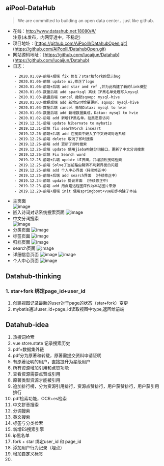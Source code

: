 ## aiPool-DataHub
 
> We are committed to building an open data center，just like github.

- 在线：http://www.datashub.net:18080/#/   
注意(未发布，内网穿透中，不稳定)
- 项目地址：[https://github.com/AiPoolll/DatahubOpen.git](https://github.com/AiPoolll/DatahubOpen.git)
- 网站源码地址：[https://github.com/luoaijun/Datahub](https://github.com/luoaijun/Datahub)
- 日志：

```
    - 2020.01.09-前端+后端 fix 修复了star和fork的显示bug
    - 2020.01.06-前端 update ui,修正了logo
    - 2020.01.06-前端+后端 add star and ref ,并为此构建了新的link模型
    - 2020.01.03-数据后端 add sparksql 离线 IP黑名单处理写入mysql
    - 2020.01.03-数据后端 cancel 撤销sqoop: mysql-hive 
    - 2020.01.03-数据后端 add 新增定时增量更新，sqoop: mysql-hive 
    - 2020.01.03-数据后端 cancel 撤销Datax: mysql to hvie
    - 2020.01.03-数据后端 add 新增数据集成，Datax: mysql to hvie
    - 2020.01.02-后端 add 新增IP黑名单，拉黑恶意访问
    - 2019.12.31-后端 update hibernate to mybatis 
    - 2019.12.31-后端 fix searhWorch inseart
    - 2019.12.26-前端+后端 add 在搜索中嵌入了中文诗词对话系统
    - 2019.12.26-前端 delete 取消了即时搜索
    - 2019.12.26-前端 add 更新了即时搜索
    - 2019.12.26-后端 update 使用jieba构建分词接口，更新了中文分词搜索 
    - 2019.12.26-后端 Fix Search word 
    - 2019.12.25-前端+后端 update UI界面，并增加热搜词检索
    - 2019.12.25-前端 Solve了当前路由跳转不刷新界面的问题
    - 2019.12.25-前端 add 个人中心界面（持续修正中）
    - 2019.12.25-前端+后端 add search界面 （持续修正中）
    - 2019.12.24-前端 update 提议界面 （持续修正中）
    - 2019.12.23-前端 add 用自建远程图床作为本站图片来源
    - 2019.12.20-前端+后端 init 使用springboot+vue初步构建了本站
```

- 主页面  
![image](http://192.144.186.150/images/datahub/2.PNG)
- 嵌入诗词对话系统搜索页面
![image](http://192.144.186.150/images/datahub/9.PNG)
- 中文分词搜索  
![image](http://192.144.186.150/images/datahub/8.PNG)
- 分类页面
![image](http://192.144.186.150/images/datahub/3.PNG)
- 标签页面
![image](http://192.144.186.150/images/datahub/4.PNG)
- 归档页面
![image](http://192.144.186.150/images/datahub/5.PNG)
- search页面
![image](http://192.144.186.150/images/datahub/6.PNG)
- 详细信息页面
![image](http://192.144.186.150/images/datahub/10.PNG) 
![image](http://192.144.186.150/images/datahub/11.PNG)
- 个人中心页面
![image](http://192.144.186.150/images/datahub/7.PNG)



## Datahub-thinking
### 1. star+fork 绑定page_id+user_id
1. 创建视图记录最新的user对于page的状态（star+fork）变更
2. mybatis通过user_id+page_id读取视图中type,返回给前端
 



## Datahub-idea
1. 热搜词检索
2. vue store.state 记录搜索历史
3. pdf+数据集外链
4. pdf分为原著和转载，原著需提交资料申请证明
5. 有原著证明的用户，直接提升为星级用户
6. 所有资源增加引用和点赞功能
7. 查看资源需要点赞或引用
8. 原著类型资源才能被引用
9. 追加排行榜，分为资源引用排行，资源点赞排行，用户获赞排行，用户获引用排行
10. pdf检索功能，OCR+es检索
11. 中文拼音搜索
12. 分词搜索
13. 英文搜索
14. 标签与分类检索
15. 新增ES搜索引擎
16. ip黑名单
17. fork + star 绑定user_id 和 page_id
18. 添加用户行为记录（埋点）
19. 增加自定义标签 
20. 
